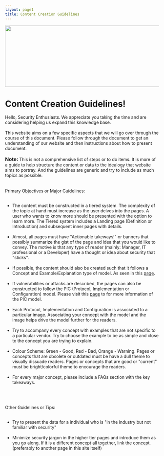 ```yaml
---
layout: page1
title: Content Creation Guidelines
---
```

<img src="/static_files/Content-Creation-1.png" style="width:800px;height:200px;" class="center" />

<p id="creation">
  <h1>Content Creation Guidelines!</h1>
  Hello, Security Enthusiasts. We appreciate you taking the time and are considering helping us expand this knowledge base.
  <br /> <br />
  This website aims on a few specific aspects that we will go over through the course of this document. Please follow through the document to get an understanding of our website and then instructions about how to present document.
  <br /> <br />
  <font size="3"><strong>Note:</strong></font> <span class="red">This is not a comprehensive list of steps or to do items. It is more of a guide to help structure the content or data to the idealogy that website aims to portray. And the guidelines are generic and try to include as much topics as possible. </span>
  <br /> <br /> <br />
  Primary Objectives or Major Guidelines:
  <br /> <br />
  <ul>
    <li>The content must be constructed in a <span class="green">tiered system</span>. The complexity of the topic at hand must increase as the user delves into the pages. A user who wants to know more should be presented with the option to learn more. The Tiered system includes a Landing page (Definition or Introduction) and subsequent inner pages with details. </li>
    <br />
    <li>Almost, all pages must have <span class="green">"Actionable takeways!"</span> or banners that possibly summarize the gist of the page and idea that you would like to convey. The motive is that any type of reader (mainly: Manager, IT professional or a Developer) have a thought or idea about security that "sticks". </li>
    <br />
    <li>If possible, the content should also be created such that it follows a Concept and Example/Explanation type of model. As seen in this <a href="/articles/cryptographic_protocols/tls_1_3/tls_1_3_devQuickstart.html">page</a>.</li>
    <br />
    <li>If vulnerabilities or attacks are described, the pages can also be constructed to follow the <span class="green">PIC (Protocol, Implementation or Configuration) model</span>. Please visit this <a href="/flaw-categories.html">page</a> to for more information of the PIC model.</li>
    <br />
    <li>Each Protocol, Implementation and Configuration is associated to a particular image. Associating your concept with the model and the image helps drive the model further for the readers.</li>  <br />
    <li>Try to accompany every concept with examples that are not specific to a particular vendor. Try to choose the example to be as simple and close to the concept you are trying to explain.</li>  <br />
    <li>Colour Scheme: Green - Good, Red - Bad, Orange - Warning. Pages or concepts that are obsolete or outdated must be have a dull theme to visually dissuade readers. Pages or concepts that are good or "current" must be bright/colorful theme to encourage the readers. </li>
    <br />
    <li>For every major concept, please include a FAQs section with the key takeaways.</li>
    <br />
  </ul>
  <br /> <br />
  Other Guidelines or Tips:
  <br /> <br />
  <ul>
    <li>Try to present the data for a individual who is "in the industry but not familiar with security"</li>
    <br />
    <li>Minimize security jargon in the higher tier pages and introduce them as you go along. If it is a different concept all together, link the concept.(preferably to another page in this site itself) </li>
    <br />
  </ul>
</p>
